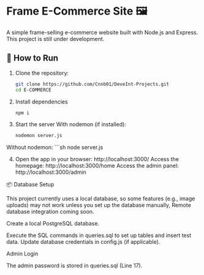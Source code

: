 # Frame E-Commerce Site 🖼️  
A simple frame-selling e-commerce website built with Node.js and Express. This project is still under development.

## 🚀 How to Run  
1. Clone the repository:  
   ```sh
   git clone https://github.com/Cnnb01/DeveInt-Projects.git
   cd E-COMMERCE

2. Install dependencies
   ```sh
   npm i

3. Start the server
With nodemon (if installed): 
    ```sh 
    nodemon server.js
Without nodemon:
    ```sh
    node server.js

4. Open the app in your browser:
http://localhost:3000/
Access the homepage: http://localhost:3000/home
Access the admin panel: http://localhost:3000/admin

📦 Database Setup

This project currently uses a local database, so some features (e.g., image uploads) may not work unless you set up the database manually, Remote database integration coming soon.

Create a local PostgreSQL database.

Execute the SQL commands in queries.sql to set up tables and insert test data.
Update database credentials in config.js (if applicable).

Admin Login

The admin password is stored in queries.sql (Line 17).
